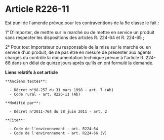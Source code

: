 # Article R226-11

Est puni de l'amende prévue pour les contraventions de la 5e classe le fait : 

1° D'importer, de mettre sur le marché ou de mettre en service un produit sans respecter les dispositions des articles R.
224-64 et R. 224-65 ; 

2° Pour tout importateur ou responsable de la mise sur le marché ou en service d'un produit, de ne pas être en mesure de
présenter aux agents chargés du contrôle la documentation technique prévue à l'article R. 224-66 dans un délai de quinze
jours après qu'ils en ont formulé la demande.

**Liens relatifs à cet article**

	**Anciens textes**:

	  - Décret n°98-257 du 31 mars 1998 - art. 7 (Ab)
	  - Code rural - art. R226-11 (Ab)

	**Modifié par**:

	  - Décret n°2011-764 du 28 juin 2011 - art. 2

	**Cite**:

	  - Code de l'environnement - art. R224-64
	  - Code de l'environnement - art. R224-66 (V)
